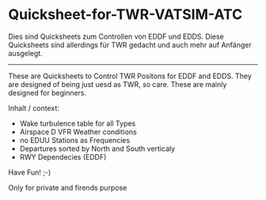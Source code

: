 # Quicksheet-for-TWR-VATSIM-ATC

Dies sind Quicksheets zum Controllen von EDDF und EDDS.
Diese Quicksheets sind allerdings für TWR gedacht und auch mehr auf Anfänger ausgelegt.

---------------------------------------------------------------------------------------------
These are Quicksheets to Control TWR Positons for EDDF and EDDS.
They are designed of being just uesd as TWR, so care. These are mainly designed for beginners.


Inhalt / context:
- Wake turbulence table for all Types
- Airspace D VFR Weather conditions
- no EDUU Stations as Frequencies
- Departures sorted by North and South verticaly 
- RWY Dependecies (EDDF)

Have Fun! ;-)

Only for private and firends purpose
